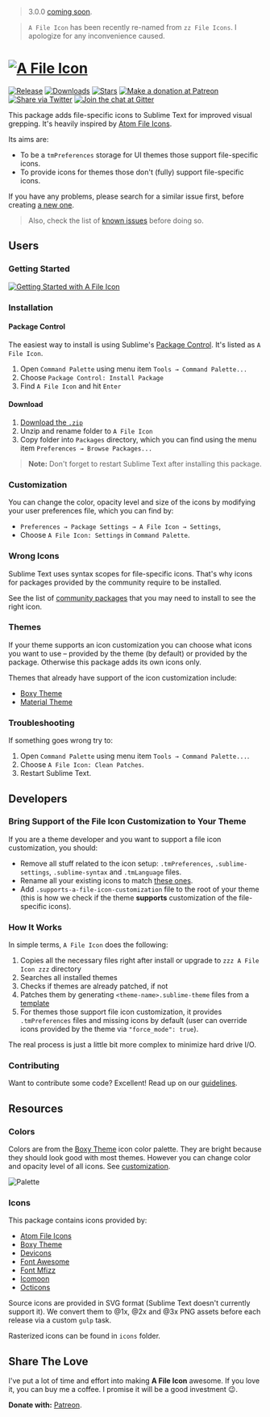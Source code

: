 > 3.0.0 [coming soon][coming-soon].

> `A File Icon` has been recently re-named from `zz File Icons`. I apologize for any inconvenience caused.

# [![A File Icon][img-logo]][downloads]

[![Release][img-release]][release]
[![Downloads][img-downloads]][downloads]
[![Stars][img-stars]][stars]
[![Make a donation at Patreon][img-patreon]][patreon]
[![Share via Twitter][img-twitter]][twitter]
[![Join the chat at Gitter][img-gitter]][gitter]

This package adds file-specific icons to Sublime Text for improved visual grepping. It's heavily inspired by [Atom File Icons][atom-file-icons].

Its aims are:

* To be a `tmPreferences` storage for UI themes those support file-specific icons.
* To provide icons for themes those don't (fully) support file-specific icons.

If you have any problems, please search for a similar issue first, before creating [a new one][new-issue]. 

> Also, check the list of [known issues][known-issues] before doing so.

## Users

### Getting Started

[![Getting Started with A File Icon][img-getting-started]][getting-started]

### Installation

#### Package Control

The easiest way to install is using Sublime's [Package Control][downloads]. It's listed as `A File Icon`.

1. Open `Command Palette` using menu item `Tools → Command Palette...`
2. Choose `Package Control: Install Package`
3. Find `A File Icon` and hit `Enter`

#### Download

1. [Download the `.zip`][release]
2. Unzip and rename folder to `A File Icon`
3. Copy folder into `Packages` directory, which you can find using the menu item `Preferences → Browse Packages...`

> **Note:** Don't forget to restart Sublime Text after installing this package. 

### Customization

You can change the color, opacity level and size of the icons by modifying your user preferences file, which you can find by:

* `Preferences → Package Settings → A File Icon → Settings`,
* Choose `A File Icon: Settings` in `Command Palette`.

### Wrong Icons

Sublime Text uses syntax scopes for file-specific icons. That's why icons for packages provided by the community require to be installed.

See the list of [community packages][packages] that you may need to install to see the right icon.

### Themes

If your theme supports an icon customization you can choose what icons you want to use – provided by the theme (by default) or provided by the package. Otherwise this package adds its own icons only.

Themes that already have support of the icon customization include:

* [Boxy Theme][boxy-theme]
* [Material Theme][material-theme]

### Troubleshooting

If something goes wrong try to:

1. Open `Command Palette` using menu item `Tools → Command Palette...`.
2. Choose `A File Icon: Clean Patches`.
3. Restart Sublime Text.

## Developers

### Bring Support of the File Icon Customization to Your Theme

If you are a theme developer and you want to support a file icon customization, you should:

* Remove all stuff related to the icon setup: `.tmPreferences`, `.sublime-settings`, `.sublime-syntax` and `.tmLanguage` files.
* Rename all your existing icons to match [these ones][icons].
* Add `.supports-a-file-icon-customization` file to the root of your theme (this is how we check if the theme **supports** customization of the file-specific icons).

### How It Works

In simple terms, `A File Icon` does the following:

1. Copies all the necessary files right after install or upgrade to `zzz A File Icon zzz` directory
2. Searches all installed themes
3. Checks if themes are already patched, if not
4. Patches them by generating `<theme-name>.sublime-theme` files from a [template][template]
5. For themes those support file icon customization, it provides `.tmPreferences` files and missing icons by default (user can override icons provided by the theme via `"force_mode": true`).

The real process is just a little bit more complex to minimize hard drive I/O.

### Contributing

Want to contribute some code? Excellent! Read up on our [guidelines][contributing].

## Resources

### Colors

Colors are from the [Boxy Theme][boxy-theme] icon color palette. They are bright because they should look good with most themes. However you can change color and opacity level of all icons. See [customization][customization].

![Palette][img-palette]

### Icons

This package contains icons provided by:

- [Atom File Icons][atom-file-icons]
- [Boxy Theme][boxy-theme]
- [Devicons][devicons]
- [Font Awesome][font-awesome]
- [Font Mfizz][font-mfizz]
- [Icomoon][icomoon]
- [Octicons][octicons]

Source icons are provided in SVG format (Sublime Text doesn't currently support it). We convert them to @1x, @2x and @3x PNG assets before each release via a custom `gulp` task. 

Rasterized icons can be found in `icons` folder.

## Share The Love

I've put a lot of time and effort into making **A File Icon** awesome. If you love it, you can buy me a coffee. I promise it will be a good investment 😉.

**Donate with:** [Patreon][patreon].

<!-- Resources -->

[atom-file-icons]: https://github.com/DanBrooker/file-icons
[boxy-theme]: https://github.com/ihodev/sublime-boxy
[devicons]: http://vorillaz.github.io/devicons/#/main
[font-awesome]: http://fontawesome.io/
[font-mfizz]: http://fizzed.com/oss/font-mfizz
[icomoon]: https://icomoon.io/
[material-theme]: https://github.com/equinusocio/material-theme
[octicons]: https://octicons.github.com/

<!-- Misc -->

[changelog]: https://github.com/ihodev/a-file-icon/blob/dev/CHANGELOG.md
[coming-soon]: https://github.com/wbond/package_control_channel/pull/6109
[contributing]: https://github.com/ihodev/a-file-icon/blob/dev/.github/CONTRIBUTING.md
[customization]: https://github.com/ihodev/a-file-icon#customization
[downloads]: https://packagecontrol.io/packages/A%20File%20Icon
[getting-started]: https://youtu.be/aTpuEhVHASw 'Watch "Getting Started with A File Icon" on YouTube'
[gitter]: https://gitter.im/a-file-icon/Lobby
[icons]: https://github.com/ihodev/a-file-icon/tree/dev/icons/multi
[known-issues]: https://github.com/ihodev/a-file-icon/labels/known%20issue
[new-issue]: https://github.com/ihodev/a-file-icon/issues/new
[packages]: https://github.com/ihodev/a-file-icon/blob/dev/PACKAGES.md
[patreon]: https://www.patreon.com/ihodev
[release]: https://github.com/ihodev/a-file-icon/releases
[stars]: https://github.com/ihodev/a-file-icon/stargazers
[template]: https://github.com/ihodev/a-file-icon/blob/dev/common/templates/theme.py
[issues]: https://github.com/ihodev/a-file-icon/issues
[twitter]: https://twitter.com/intent/tweet?hashtags=sublimetext%2C%20file%2C%20icons&ref_src=twsrc%5Etfw&text=A%20File%20Icon%20%E2%80%93%20Sublime%20file%20icons%20for%20improved%20visual%20grepping%20%F0%9F%8E%89&tw_p=tweetbutton&url=https%3A%2F%2Fgithub.com%2Fihodev%2Fa-file-icon&via=ihodev

<!-- Assets -->

[img-downloads]: https://img.shields.io/packagecontrol/dt/A%20File%20Icon.svg?style=flat-square&maxAge=86400
[img-getting-started]: https://cdn.rawgit.com/ihodev/a-file-icon/dev/media/getting-started.jpg
[img-gitter]: https://cdn.rawgit.com/ihodev/a-file-icon/dev/media/gitter.svg
[img-logo]: https://cdn.rawgit.com/ihodev/a-file-icon/dev/media/logo.png
[img-palette]: https://cdn.rawgit.com/ihodev/a-file-icon/dev/media/palette.png
[img-patreon]: https://cdn.rawgit.com/ihodev/a-file-icon/dev/media/donate.svg
[img-release]: https://img.shields.io/github/release/ihodev/a-file-icon.svg?style=flat-square&maxAge=86400
[img-stars]: https://img.shields.io/github/stars/ihodev/a-file-icon.svg?style=flat-square&label=★★★★★&maxAge=86400
[img-twitter]: https://cdn.rawgit.com/ihodev/a-file-icon/dev/media/twitter.svg
